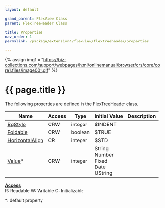 ```yaml
---
layout: default

grand_parent: FlexView Class
parent: FlexTreeHeader Class

title: Properties
nav_order: 1
permalink: /package/extension4/flexview/flextreeheader/properties

---
```

{% assign img1 = "https://biz-collections.com/support/webpages/html/onlinemanual/browser/crs/core/core1.files/image001.gif" %}


# {{ page.title }}

The following properties are defined in the FlexTreeHeader class.

|Name      | Access | Type   |Initial Value | Description |
|----------	|--------|--------|---------------|-----------|
|[BgStyle](/package/extension4/flexview/flextreeheader/properties/bgstyle) | CRW | integer |  $INDENT |
|[Foldable](/package/extension4/flexview/flextreeheader/properties/foldable) | CRW | boolean |  $TRUE |
|[HorizontalAlign](/package/extension4/flexview/flextreeheader/properties/horizontalalign) | CR | integer |  $STD |
|[Value](/package/extension4/flexview/flextreeheader/properties/value)* | CRW | integer | String<br>Number<br>Fixed<br>Date<br>UString  |

<u><b>Access</b></u><br>
R: Readable
W: Writable
C: Initializable

*: default property